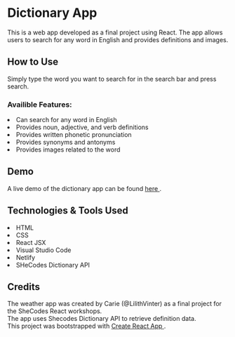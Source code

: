 <h1> Dictionary App </h1>
This is a web app developed as a final project using React. The app allows users to search for any word in English and provides definitions and images. 

<h2>How to Use</h2>
Simply type the word you want to search for in the search bar and press search. 

<h3>Availible Features:</h3>
<li>Can search for any word in English</li>
<li>Provides noun, adjective, and verb definitions</li>
<li>Provides written phonetic pronunciation</li>
<li>Provides synonyms and antonyms</li>
<li>Provides images related to the word</li>

<h2>Demo </h2>
A live demo of the dictionary app can be found <a href="https://carie-learning-to-code-4.netlify.app"> here </a>.

<h2>Technologies & Tools Used </h2>
<li>HTML</li>
<li>CSS</li>
<li>React JSX</li>
<li>Visual Studio Code</li>
<li>Netlify</li>
<li>SHeCodes Dictionary API</li>

<h2>Credits</h2>
The weather app was created by Carie (@LilithVinter) as a final project for the SheCodes React workshops.
<br/>
The app uses Shecodes Dictionary API to retrieve definition data.
<br/>
This project was bootstrapped with <a href="https://github.com/facebook/create-react-app">Create React App </a>.
